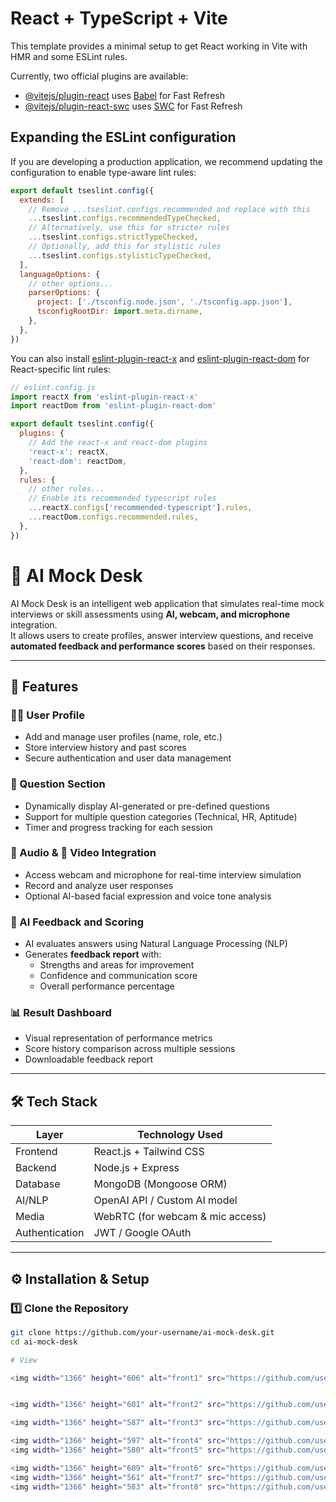 # React + TypeScript + Vite

This template provides a minimal setup to get React working in Vite with HMR and some ESLint rules.

Currently, two official plugins are available:

- [@vitejs/plugin-react](https://github.com/vitejs/vite-plugin-react/blob/main/packages/plugin-react) uses [Babel](https://babeljs.io/) for Fast Refresh
- [@vitejs/plugin-react-swc](https://github.com/vitejs/vite-plugin-react/blob/main/packages/plugin-react-swc) uses [SWC](https://swc.rs/) for Fast Refresh

## Expanding the ESLint configuration

If you are developing a production application, we recommend updating the configuration to enable type-aware lint rules:

```js
export default tseslint.config({
  extends: [
    // Remove ...tseslint.configs.recommended and replace with this
    ...tseslint.configs.recommendedTypeChecked,
    // Alternatively, use this for stricter rules
    ...tseslint.configs.strictTypeChecked,
    // Optionally, add this for stylistic rules
    ...tseslint.configs.stylisticTypeChecked,
  ],
  languageOptions: {
    // other options...
    parserOptions: {
      project: ['./tsconfig.node.json', './tsconfig.app.json'],
      tsconfigRootDir: import.meta.dirname,
    },
  },
})
```

You can also install [eslint-plugin-react-x](https://github.com/Rel1cx/eslint-react/tree/main/packages/plugins/eslint-plugin-react-x) and [eslint-plugin-react-dom](https://github.com/Rel1cx/eslint-react/tree/main/packages/plugins/eslint-plugin-react-dom) for React-specific lint rules:

```js
// eslint.config.js
import reactX from 'eslint-plugin-react-x'
import reactDom from 'eslint-plugin-react-dom'

export default tseslint.config({
  plugins: {
    // Add the react-x and react-dom plugins
    'react-x': reactX,
    'react-dom': reactDom,
  },
  rules: {
    // other rules...
    // Enable its recommended typescript rules
    ...reactX.configs['recommended-typescript'].rules,
    ...reactDom.configs.recommended.rules,
  },
})
```
# 🎯 AI Mock Desk

AI Mock Desk is an intelligent web application that simulates real-time mock interviews or skill assessments using **AI, webcam, and microphone** integration.  
It allows users to create profiles, answer interview questions, and receive **automated feedback and performance scores** based on their responses.

---

## 🚀 Features

### 🧑‍💼 User Profile
- Add and manage user profiles (name, role, etc.)
- Store interview history and past scores
- Secure authentication and user data management

### 💬 Question Section
- Dynamically display AI-generated or pre-defined questions
- Support for multiple question categories (Technical, HR, Aptitude)
- Timer and progress tracking for each session

### 🎤 Audio & 🎥 Video Integration
- Access webcam and microphone for real-time interview simulation  
- Record and analyze user responses
- Optional AI-based facial expression and voice tone analysis

### 🧠 AI Feedback and Scoring
- AI evaluates answers using Natural Language Processing (NLP)
- Generates **feedback report** with:
  - Strengths and areas for improvement
  - Confidence and communication score
  - Overall performance percentage

### 📊 Result Dashboard
- Visual representation of performance metrics
- Score history comparison across multiple sessions
- Downloadable feedback report

---

## 🛠️ Tech Stack

| Layer | Technology Used |
|-------|------------------|
| Frontend | React.js + Tailwind CSS |
| Backend | Node.js + Express |
| Database | MongoDB (Mongoose ORM) |
| AI/NLP | OpenAI API / Custom AI model |
| Media | WebRTC (for webcam & mic access) |
| Authentication | JWT / Google OAuth |


---

## ⚙️ Installation & Setup

### 1️⃣ Clone the Repository
```bash
git clone https://github.com/your-username/ai-mock-desk.git
cd ai-mock-desk

# View

<img width="1366" height="606" alt="front1" src="https://github.com/user-attachments/assets/674f69e8-8a4b-4498-9b0d-6f4c0bb0d901" />


<img width="1366" height="601" alt="front2" src="https://github.com/user-attachments/assets/896d8d32-deeb-4c66-ab9f-4be007740a2f" />

<img width="1366" height="587" alt="front3" src="https://github.com/user-attachments/assets/c41500ca-20ef-400c-86c2-ce82661b4cd4" />

<img width="1366" height="597" alt="front4" src="https://github.com/user-attachments/assets/72d7e627-496e-4c45-aeae-573e4d17f6ea" />
<img width="1366" height="580" alt="front5" src="https://github.com/user-attachments/assets/eb3913f7-128f-4b34-8a31-d9e320234ef0" />

<img width="1366" height="609" alt="front6" src="https://github.com/user-attachments/assets/6a6bdcdd-2a88-47e5-aeb3-bbc1162bcd12" />
<img width="1366" height="561" alt="front7" src="https://github.com/user-attachments/assets/edccbfe0-8cb6-4c8f-aa26-8c418364b833" />
<img width="1366" height="583" alt="front8" src="https://github.com/user-attachments/assets/31143ec6-ec11-43eb-9aa3-82a81a5e38fc" />


